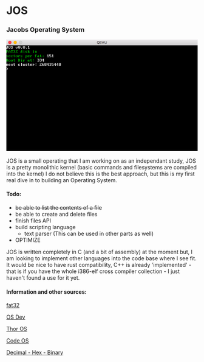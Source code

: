 # JOS
### Jacobs Operating System

![JOS](/screenshot.png)

JOS is a small operating that I am working on as an independant study, JOS is a pretty monolithic kernel (basic commands and
filesystems are compiled into the kernel) I do not believe this is the best approach, but this is my first real dive in to 
building an Operating System. 

#### Todo:
  - ~~be able to list the contents of a file~~
  - be able to create and delete files 
  - finish files API
  - build scripting language 
    - text parser (This can be used in other parts as well)
  - OPTIMIZE 

JOS is written completely in C (and a bit of assembly) at the moment but, I am looking to implement other languages into the code base where I see fit. It would be nice to have rust compatibility, C++ is already 'implemented' - that is if you have the whole i386-elf cross compiler collection - I just haven't found a use for it yet. 


#### Information and other sources:

  [fat32](https://www.pjrc.com/tech/8051/ide/fat32.html)
  
  [OS Dev](https://wiki.osdev.org/Main_Page)
  
  [Thor OS](https://github.com/wichtounet/thor-os)
  
  [Code OS](https://github.com/aaron-sonin/codeOS2)
  
  [Decimal - Hex - Binary](https://www.ascii.cl/conversion.htm)
